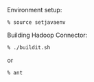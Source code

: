 
Environment setup:

	% source setjavaenv

Building Hadoop Connector:

	% ./buildit.sh

or

	% ant


